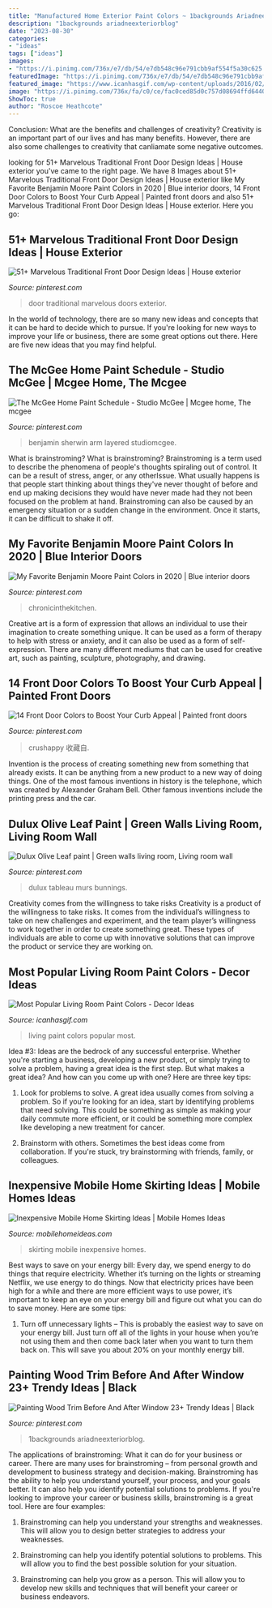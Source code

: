 ```yaml
---
title: "Manufactured Home Exterior Paint Colors ~ 1backgrounds Ariadneexteriorblog"
description: "1backgrounds ariadneexteriorblog"
date: "2023-08-30"
categories:
- "ideas"
tags: ["ideas"]
images:
- "https://i.pinimg.com/736x/e7/db/54/e7db548c96e791cbb9af554f5a30c625.jpg"
featuredImage: "https://i.pinimg.com/736x/e7/db/54/e7db548c96e791cbb9af554f5a30c625.jpg"
featured_image: "https://www.icanhasgif.com/wp-content/uploads/2016/02/Most-Popular-Living-Room-Paint-Colors-1024x822.jpg"
image: "https://i.pinimg.com/736x/fa/c0/ce/fac0ced85d0c757d08694ffd64409d48.jpg"
ShowToc: true
author: "Roscoe Heathcote"
---
```



Conclusion: What are the benefits and challenges of creativity?
Creativity is an important part of our lives and has many benefits. However, there are also some challenges to creativity that canliamate some negative outcomes.

	

		
looking for 51+ Marvelous Traditional Front Door Design Ideas | House exterior you've came to the right page. We have 8 Images about 51+ Marvelous Traditional Front Door Design Ideas | House exterior like My Favorite Benjamin Moore Paint Colors in 2020 | Blue interior doors, 14 Front Door Colors to Boost Your Curb Appeal | Painted front doors and also 51+ Marvelous Traditional Front Door Design Ideas | House exterior. Here you go:
		
    
## 51+ Marvelous Traditional Front Door Design Ideas | House Exterior

<img loading=lazy src="https://i.pinimg.com/736x/ea/f1/33/eaf1336a0231f774c2ef6dc583bb0b32.jpg" onerror="this.onerror=null;this.src='https://tse3.mm.bing.net/th?id=OIP.iAOWzF5V2cy719zzXi4xrgHaJ3&amp;pid=15.1';" alt="51+ Marvelous Traditional Front Door Design Ideas | House exterior">

_Source: pinterest.com_

>door traditional marvelous doors exterior. 

	

In the world of technology, there are so many new ideas and concepts that it can be hard to decide which to pursue. If you're looking for new ways to improve your life or business, there are some great options out there. Here are five new ideas that you may find helpful.

    
## The McGee Home Paint Schedule - Studio McGee | Mcgee Home, The Mcgee

<img loading=lazy src="https://i.pinimg.com/736x/88/de/87/88de87dd6da2c9762bc67fe00bf8bfe4.jpg" onerror="this.onerror=null;this.src='https://tse3.mm.bing.net/th?id=OIP.8nZ52rqZktbjB_CYThSvdQHaLF&amp;pid=15.1';" alt="The McGee Home Paint Schedule - Studio McGee | Mcgee home, The mcgee">

_Source: pinterest.com_

>benjamin sherwin arm layered studiomcgee. 

	

What is brainstroming?
What is brainstroming? Brainstroming is a term used to describe the phenomena of people's thoughts spiraling out of control. It can be a result of stress, anger, or any otherIssue. What usually happens is that people start thinking about things they've never thought of before and end up making decisions they would have never made had they not been focused on the problem at hand. Brainstroming can also be caused by an emergency situation or a sudden change in the environment. Once it starts, it can be difficult to shake it off.

    
## My Favorite Benjamin Moore Paint Colors In 2020 | Blue Interior Doors

<img loading=lazy src="https://i.pinimg.com/736x/e7/db/54/e7db548c96e791cbb9af554f5a30c625.jpg" onerror="this.onerror=null;this.src='https://tse3.mm.bing.net/th?id=OIP.dYDwy9eA79zoJnRJ0xLNYwHaJ3&amp;pid=15.1';" alt="My Favorite Benjamin Moore Paint Colors in 2020 | Blue interior doors">

_Source: pinterest.com_

>chronicinthekitchen. 

	

Creative art is a form of expression that allows an individual to use their imagination to create something unique. It can be used as a form of therapy to help with stress or anxiety, and it can also be used as a form of self-expression. There are many different mediums that can be used for creative art, such as painting, sculpture, photography, and drawing.

    
## 14 Front Door Colors To Boost Your Curb Appeal | Painted Front Doors

<img loading=lazy src="https://i.pinimg.com/736x/dc/6b/ac/dc6bac6ba441862b2344990fbaa85670.jpg" onerror="this.onerror=null;this.src='https://tse4.mm.bing.net/th?id=OIP.7OjetkrAjKzmBv4HdfhBFQHaLG&amp;pid=15.1';" alt="14 Front Door Colors to Boost Your Curb Appeal | Painted front doors">

_Source: pinterest.com_

>crushappy 收藏自. 

	

Invention is the process of creating something new from something that already exists. It can be anything from a new product to a new way of doing things. One of the most famous inventions in history is the telephone, which was created by Alexander Graham Bell. Other famous inventions include the printing press and the car.

    
## Dulux Olive Leaf Paint | Green Walls Living Room, Living Room Wall

<img loading=lazy src="https://i.pinimg.com/736x/11/5b/d5/115bd52d784a94762fb3f23e9ec4c9eb.jpg" onerror="this.onerror=null;this.src='https://tse2.mm.bing.net/th?id=OIP.GwRwv8exwYd2FeCxzcqq6AHaJ3&amp;pid=15.1';" alt="Dulux Olive Leaf paint | Green walls living room, Living room wall">

_Source: pinterest.com_

>dulux tableau murs bunnings. 

	

Creativity comes from the willingness to take risks
Creativity is a product of the willingness to take risks. It comes from the individual’s willingness to take on new challenges and experiment, and the team player’s willingness to work together in order to create something great. These types of individuals are able to come up with innovative solutions that can improve the product or service they are working on.

    
## Most Popular Living Room Paint Colors - Decor Ideas

<img loading=lazy src="https://www.icanhasgif.com/wp-content/uploads/2016/02/Most-Popular-Living-Room-Paint-Colors-1024x822.jpg" onerror="this.onerror=null;this.src='https://tse4.mm.bing.net/th?id=OIP.VSL6tZ6DSaCz9ClvkFchQwHaF8&amp;pid=15.1';" alt="Most Popular Living Room Paint Colors - Decor Ideas">

_Source: icanhasgif.com_

>living paint colors popular most. 

	

Idea #3:
Ideas are the bedrock of any successful enterprise. Whether you're starting a business, developing a new product, or simply trying to solve a problem, having a great idea is the first step.
But what makes a great idea? And how can you come up with one? Here are three key tips:

1. Look for problems to solve. A great idea usually comes from solving a problem. So if you're looking for an idea, start by identifying problems that need solving. This could be something as simple as making your daily commute more efficient, or it could be something more complex like developing a new treatment for cancer.

2. Brainstorm with others. Sometimes the best ideas come from collaboration. If you're stuck, try brainstorming with friends, family, or colleagues.

    
## Inexpensive Mobile Home Skirting Ideas | Mobile Homes Ideas

<img loading=lazy src="https://mobilehomeideas.com/wp-content/uploads/2014/12/Inexpensive-Mobile-Home-Skirting-Ideas.jpg" onerror="this.onerror=null;this.src='https://tse1.mm.bing.net/th?id=OIP.nQhnCmhvnt8zZN1Xlibc-QHaLH&amp;pid=15.1';" alt="Inexpensive Mobile Home Skirting Ideas | Mobile Homes Ideas">

_Source: mobilehomeideas.com_

>skirting mobile inexpensive homes. 

	

Best ways to save on your energy bill:
Every day, we spend energy to do things that require electricity. Whether it’s turning on the lights or streaming Netflix, we use energy to do things. Now that electricity prices have been high for a while and there are more efficient ways to use power, it’s important to keep an eye on your energy bill and figure out what you can do to save money. Here are some tips: 
1. Turn off unnecessary lights – This is probably the easiest way to save on your energy bill. Just turn off all of the lights in your house when you’re not using them and then come back later when you want to turn them back on. This will save you about 20% on your monthly energy bill. 

    
## Painting Wood Trim Before And After Window 23+ Trendy Ideas | Black

<img loading=lazy src="https://i.pinimg.com/736x/fa/c0/ce/fac0ced85d0c757d08694ffd64409d48.jpg" onerror="this.onerror=null;this.src='https://tse4.mm.bing.net/th?id=OIP.drGpV6SlqMYdNDonZX942gAAAA&amp;pid=15.1';" alt="Painting Wood Trim Before And After Window 23+ Trendy Ideas | Black">

_Source: pinterest.com_

>1backgrounds ariadneexteriorblog. 

	

The applications of brainstroming: What it can do for your business or career.
There are many uses for brainstroming – from personal growth and development to business strategy and decision-making. Brainstroming has the ability to help you understand yourself, your process, and your goals better. It can also help you identify potential solutions to problems.
If you're looking to improve your career or business skills, brainstroming is a great tool. Here are four examples:

1) Brainstroming can help you understand your strengths and weaknesses. This will allow you to design better strategies to address your weaknesses.

2) Brainstroming can help you identify potential solutions to problems. This will allow you to find the best possible solution for your situation.

3) Brainstroming can help you grow as a person. This will allow you to develop new skills and techniques that will benefit your career or business endeavors.

